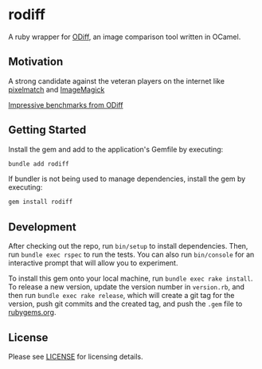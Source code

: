 # rodiff

A ruby wrapper for [ODiff](https://github.com/dmtrKovalenko/odiff), an image comparison tool written in OCamel.


## Motivation

A strong candidate against the veteran players on the internet like [pixelmatch](https://github.com/mapbox/pixelmatch) and [ImageMagick](https://github.com/ImageMagick/ImageMagick)

[Impressive benchmarks from ODiff](https://github.com/dmtrKovalenko/odiff#benchmarks)


## Getting Started

Install the gem and add to the application's Gemfile by executing:
```sh
bundle add rodiff
```

If bundler is not being used to manage dependencies, install the gem by executing:
```sh
gem install rodiff
```

## Development

After checking out the repo, run `bin/setup` to install dependencies. Then, run `bundle exec rspec` to run the tests. You can also run `bin/console` for an interactive prompt that will allow you to experiment.

To install this gem onto your local machine, run `bundle exec rake install`. To release a new version, update the version number in `version.rb`, and then run `bundle exec rake release`, which will create a git tag for the version, push git commits and the created tag, and push the `.gem` file to [rubygems.org](https://rubygems.org).

## License
Please see [LICENSE](https://github.com/ryancyq/rodiff/blob/main/LICENSE) for licensing details.